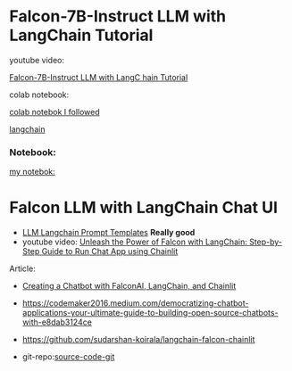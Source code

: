# Falcon-7B-Instruct LLM with LangChain Tutorial

youtube video: 

[Falcon-7B-Instruct LLM with LangC  hain Tutorial](https://www.youtube.com/watch?v=mAoNANPOsd0&list=PLpdmBGJ6ELUKtD7MyXPSgMmuxxr2DeMgO&index=3)


colab notebook:

[colab notebok I followed](https://colab.research.google.com/drive/1X1ulWEQxE7MNV6qxrmEpXtLZ1nlVYUDQ?usp=sharing)


[langchain](https://api.python.langchain.com/en/latest/chains/langchain.chains.llm.LLMChain.html)



### Notebook:
[my notebok: ](Falco7BInstruct_Langchain.ipynb)



# Falcon LLM with LangChain Chat UI

- [LLM Langchain Prompt Templates](https://www.youtube.com/watch?v=GFtMRnWS2YE&list=PL8Ctjqcyssq-zViibB66HdLlQfAqq__Uk&index=3) **Really good**
- youtube video: [Unleash the Power of Falcon with LangChain: Step-by-Step Guide to Run Chat App using Chainlit](https://www.youtube.com/watch?v=HG0_0lqrWs4)

Article:
- [Creating a Chatbot with FalconAI, LangChain, and Chainlit](https://www.analyticsvidhya.com/blog/2023/07/creating-a-chatbot-with-falconai-langchain-and-chainlit/)
- https://codemaker2016.medium.com/democratizing-chatbot-applications-your-ultimate-guide-to-building-open-source-chatbots-with-e8dab3124ce
- https://github.com/sudarshan-koirala/langchain-falcon-chainlit

- git-repo:[source-code-git](https://github.com/menloparklab/falcon-langchain)

